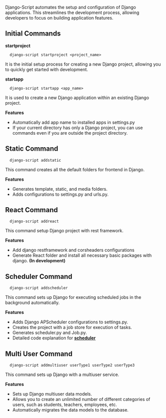 Django-Script automates the setup and configuration of Django applications. This streamlines the development process, allowing developers to focus on building application features.

## Initial Commands



 **startproject**

```
  django-script startproject <project_name>

```
It is the initial setup process for creating a new Django project, allowing you to quickly get started with development.

 **startapp**
```
  django-script startapp <app_name>
```
It is used to create a new Django application within an existing Django project.

**Features**
- Automatically add app name to installed apps in settings.py
- If your current directory has only a Django project, you can use commands even if you are outside the project directory.



## Static Command

```
  django-script addstatic

```
This command creates all the default folders for frontend in Django.

**Features**
- Generates template, static, and media folders.
- Adds configurations to settings.py and urls.py.

## React Command
```
  django-script addreact

```
This command setup Django project with rest framework.

**Features**
- Add django restframework and corsheaders configurations
- Generate React folder and install all necessary basic packages with django. **(In development)**


## Scheduler Command
```
  django-script addscheduler

```
This command sets up Django for executing scheduled jobs in the background automatically.

**Features**

- Adds Django APScheduler configurations to settings.py.
- Creates the project with a job store for execution of tasks.
- Generates scheduler.py and Job.py.
- Detailed code explanation for [**scheduler**](https://github.com/santhoshparthiban2002/Django-scheduler)

## Multi User Command
```
  django-script addmultiuser userType1 userType2 userType3

```
This command sets up Django with a multiuser service.

**Features**

- Sets up Django multiuser data models.
- Allows you to create an unlimited number of different categories of users, such as students, teachers, employees, etc.
- Automatically migrates the data models to the database.